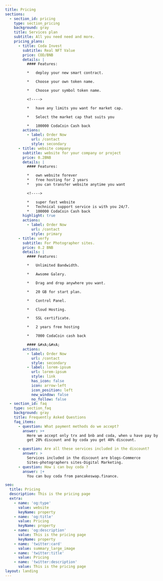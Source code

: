 ```yaml
---
title: Pricing
sections:
  - section_id: pricing
    type: section_pricing
    background: gray
    title: Services plan
    subtitle: All you need need and more.
    pricing_plans:
      - title: Coda Invest
        subtitle: Real NFT Value
        price: COD/BNB
        details: |
          #### Features:

          *   deploy your new smart contract.

          *   Choose your own token name.

          *   Choose your symbol token name.

          <!---->

          *   have any limits you want for market cap.

          *   Select the market cap that suits you

          *   100000 CodaCoin Cash back
        actions:
          - label: Order Now
            url: /contact
            style: secondary
      - title: website company
        subtitle: website for your company or project
        price: 0.2BNB
        details: |
          #### Features:

          *   own website forever
          *   free hosting for 2 years
          *   you can transfer website anytime you want 

          <!---->

          *   super fast website
          *   Technical support service is with you 24/7.
          *   100000 CodaCoin Cash back
        highlight: true
        actions:
          - label: Order Now
            url: /contact
            style: primary
      - title: verfy
        subtitle: For Photographer sites.
        price: 0.2 BNB
        details: |
          #### Features:

          *   Unlimited Bandwidth.

          *   Awsome Galery.

          *   Drag and drop anywhere you want.

          *   20 GB for start plan.

          *   Control Panel.

          *   Cloud Hosting.

          *   SSL certificate.

          *   2 years free hosting

          *   7000 CodaCoin cash back

          #### &#xA;&#xA;
        actions:
          - label: Order Now
            url: /contact
            style: secondary
          - label: lorem-ipsum
            url: lorem-ipsum
            style: link
            has_icon: false
            icon: arrow-left
            icon_position: left
            new_window: false
            no_follow: false
  - section_id: faq
    type: section_faq
    background: gray
    title: Frequently Asked Questions
    faq_items:
      - question: What payment methods do we accept?
        answer: >+
          Here we accept only trx and bnb and coda, when u have pay by bnb you
          get 20% discount and by coda you get 40% discount.

      - question: Are all these services included in the discount?
        answer: >
          Services included in the discount are blogs-Commerce
          Sites-photographers sites-Digital Marketing.
      - question: How i can buy coda ?
        answer: |+
          You can buy coda from pancakeswap.finance.

seo:
  title: Pricing
  description: This is the pricing page
  extra:
    - name: 'og:type'
      value: website
      keyName: property
    - name: 'og:title'
      value: Pricing
      keyName: property
    - name: 'og:description'
      value: This is the pricing page
      keyName: property
    - name: 'twitter:card'
      value: summary_large_image
    - name: 'twitter:title'
      value: Pricing
    - name: 'twitter:description'
      value: This is the pricing page
layout: landing
---
```

